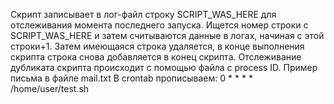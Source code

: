 Скрипт записывает в лог-файл строку SCRIPT_WAS_HERE для отслеживания момента последнего запуска. Ищется номер строки с SCRIPT_WAS_HERE и затем считываются данные в логах, начиная с этой строки+1. Затем имеющаяся строка удаляется, в конце выполнения скрипта строка снова добавляется в конец скрипта. Отслеживание дубликата скрипта происходит с помощью файла с process ID. Пример письма в файле mail.txt
В crontab прописываем:
0 * * * * /home/user/test.sh
